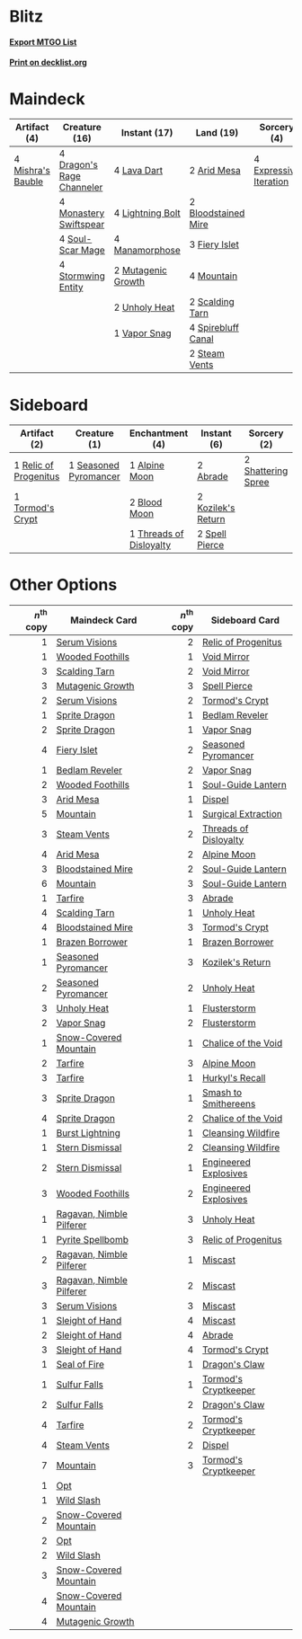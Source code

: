 # Blitz

#### [Export MTGO List](../collection/Blitz/Blitz.txt)
#### [Print on decklist.org](http://decklist.org/?deckmain=2%09Arid%20Mesa%0A2%09Bloodstained%20Mire%0A4%09Dragon's%20Rage%20Channeler%0A4%09Expressive%20Iteration%0A3%09Fiery%20Islet%0A4%09Lava%20Dart%0A4%09Lightning%20Bolt%0A4%09Manamorphose%0A4%09Mishra's%20Bauble%0A4%09Monastery%20Swiftspear%0A4%09Mountain%0A2%09Mutagenic%20Growth%0A2%09Scalding%20Tarn%0A4%09Soul-Scar%20Mage%0A4%09Spirebluff%20Canal%0A2%09Steam%20Vents%0A4%09Stormwing%20Entity%0A2%09Unholy%20Heat%0A1%09Vapor%20Snag&deckside=2%09Abrade%0A1%09Alpine%20Moon%0A2%09Blood%20Moon%0A2%09Kozilek's%20Return%0A1%09Relic%20of%20Progenitus%0A1%09Seasoned%20Pyromancer%0A2%09Shattering%20Spree%0A2%09Spell%20Pierce%0A1%09Threads%20of%20Disloyalty%0A1%09Tormod's%20Crypt)
# Maindeck

|                                        Artifact (4)                                        |                                           Creature (16)                                            |                                        Instant (17)                                         |                                          Land (19)                                           |                                           Sorcery (4)                                           |
|--------------------------------------------------------------------------------------------|----------------------------------------------------------------------------------------------------|---------------------------------------------------------------------------------------------|----------------------------------------------------------------------------------------------|-------------------------------------------------------------------------------------------------|
|4 [Mishra's Bauble](http://gatherer.wizards.com/Pages/Card/Details.aspx?multiverseid=122122)|4 [Dragon's Rage Channeler](http://gatherer.wizards.com/Pages/Card/Details.aspx?multiverseid=522197)|4 [Lava Dart](http://gatherer.wizards.com/Pages/Card/Details.aspx?multiverseid=29766)        |2 [Arid Mesa](http://gatherer.wizards.com/Pages/Card/Details.aspx?multiverseid=405092)        |4 [Expressive Iteration](http://gatherer.wizards.com/Pages/Card/Details.aspx?multiverseid=513678)|
|                                                                                            |4 [Monastery Swiftspear](http://gatherer.wizards.com/Pages/Card/Details.aspx?multiverseid=438706)   |4 [Lightning Bolt](http://gatherer.wizards.com/Pages/Card/Details.aspx?multiverseid=806)     |2 [Bloodstained Mire](http://gatherer.wizards.com/Pages/Card/Details.aspx?multiverseid=405094)|                                                                                                 |
|                                                                                            |4 [Soul-Scar Mage](http://gatherer.wizards.com/Pages/Card/Details.aspx?multiverseid=426850)         |4 [Manamorphose](http://gatherer.wizards.com/Pages/Card/Details.aspx?multiverseid=370568)    |3 [Fiery Islet](http://gatherer.wizards.com/Pages/Card/Details.aspx?multiverseid=464187)      |                                                                                                 |
|                                                                                            |4 [Stormwing Entity](http://gatherer.wizards.com/Pages/Card/Details.aspx?multiverseid=488253)       |2 [Mutagenic Growth](http://gatherer.wizards.com/Pages/Card/Details.aspx?multiverseid=397717)|4 [Mountain](http://gatherer.wizards.com/Pages/Card/Details.aspx?multiverseid=439859)         |                                                                                                 |
|                                                                                            |                                                                                                    |2 [Unholy Heat](http://gatherer.wizards.com/Pages/Card/Details.aspx?multiverseid=522221)     |2 [Scalding Tarn](http://gatherer.wizards.com/Pages/Card/Details.aspx?multiverseid=405107)    |                                                                                                 |
|                                                                                            |                                                                                                    |1 [Vapor Snag](http://gatherer.wizards.com/Pages/Card/Details.aspx?multiverseid=249373)      |4 [Spirebluff Canal](http://gatherer.wizards.com/Pages/Card/Details.aspx?multiverseid=417822) |                                                                                                 |
|                                                                                            |                                                                                                    |                                                                                             |2 [Steam Vents](http://gatherer.wizards.com/Pages/Card/Details.aspx?multiverseid=405109)      |                                                                                                 |


# Sideboard

|                                          Artifact (2)                                          |                                          Creature (1)                                          |                                         Enchantment (4)                                         |                                         Instant (6)                                         |                                         Sorcery (2)                                         |
|------------------------------------------------------------------------------------------------|------------------------------------------------------------------------------------------------|-------------------------------------------------------------------------------------------------|---------------------------------------------------------------------------------------------|---------------------------------------------------------------------------------------------|
|1 [Relic of Progenitus](http://gatherer.wizards.com/Pages/Card/Details.aspx?multiverseid=174824)|1 [Seasoned Pyromancer](http://gatherer.wizards.com/Pages/Card/Details.aspx?multiverseid=464094)|1 [Alpine Moon](http://gatherer.wizards.com/Pages/Card/Details.aspx?multiverseid=447264)         |2 [Abrade](http://gatherer.wizards.com/Pages/Card/Details.aspx?multiverseid=430772)          |2 [Shattering Spree](http://gatherer.wizards.com/Pages/Card/Details.aspx?multiverseid=456224)|
|1 [Tormod's Crypt](http://gatherer.wizards.com/Pages/Card/Details.aspx?multiverseid=389723)     |                                                                                                |2 [Blood Moon](http://gatherer.wizards.com/Pages/Card/Details.aspx?multiverseid=45386)           |2 [Kozilek's Return](http://gatherer.wizards.com/Pages/Card/Details.aspx?multiverseid=407608)|                                                                                             |
|                                                                                                |                                                                                                |1 [Threads of Disloyalty](http://gatherer.wizards.com/Pages/Card/Details.aspx?multiverseid=74652)|2 [Spell Pierce](http://gatherer.wizards.com/Pages/Card/Details.aspx?multiverseid=425876)    |                                                                                             |


# Other Options

|*n*<sup>th</sup> copy|                                           Maindeck Card                                           |*n*<sup>th</sup> copy|                                        Sideboard Card                                         |
|--------------------:|---------------------------------------------------------------------------------------------------|--------------------:|-----------------------------------------------------------------------------------------------|
|                    1|[Serum Visions](http://gatherer.wizards.com/Pages/Card/Details.aspx?multiverseid=50145)            |                    2|[Relic of Progenitus](http://gatherer.wizards.com/Pages/Card/Details.aspx?multiverseid=174824) |
|                    1|[Wooded Foothills](http://gatherer.wizards.com/Pages/Card/Details.aspx?multiverseid=405116)        |                    1|[Void Mirror](http://gatherer.wizards.com/Pages/Card/Details.aspx?multiverseid=522318)         |
|                    3|[Scalding Tarn](http://gatherer.wizards.com/Pages/Card/Details.aspx?multiverseid=405107)           |                    2|[Void Mirror](http://gatherer.wizards.com/Pages/Card/Details.aspx?multiverseid=522318)         |
|                    3|[Mutagenic Growth](http://gatherer.wizards.com/Pages/Card/Details.aspx?multiverseid=397717)        |                    3|[Spell Pierce](http://gatherer.wizards.com/Pages/Card/Details.aspx?multiverseid=425876)        |
|                    2|[Serum Visions](http://gatherer.wizards.com/Pages/Card/Details.aspx?multiverseid=50145)            |                    2|[Tormod's Crypt](http://gatherer.wizards.com/Pages/Card/Details.aspx?multiverseid=389723)      |
|                    1|[Sprite Dragon](http://gatherer.wizards.com/Pages/Card/Details.aspx?multiverseid=479731)           |                    1|[Bedlam Reveler](http://gatherer.wizards.com/Pages/Card/Details.aspx?multiverseid=414415)      |
|                    2|[Sprite Dragon](http://gatherer.wizards.com/Pages/Card/Details.aspx?multiverseid=479731)           |                    1|[Vapor Snag](http://gatherer.wizards.com/Pages/Card/Details.aspx?multiverseid=249373)          |
|                    4|[Fiery Islet](http://gatherer.wizards.com/Pages/Card/Details.aspx?multiverseid=464187)             |                    2|[Seasoned Pyromancer](http://gatherer.wizards.com/Pages/Card/Details.aspx?multiverseid=464094) |
|                    1|[Bedlam Reveler](http://gatherer.wizards.com/Pages/Card/Details.aspx?multiverseid=414415)          |                    2|[Vapor Snag](http://gatherer.wizards.com/Pages/Card/Details.aspx?multiverseid=249373)          |
|                    2|[Wooded Foothills](http://gatherer.wizards.com/Pages/Card/Details.aspx?multiverseid=405116)        |                    1|[Soul-Guide Lantern](http://gatherer.wizards.com/Pages/Card/Details.aspx?multiverseid=476488)  |
|                    3|[Arid Mesa](http://gatherer.wizards.com/Pages/Card/Details.aspx?multiverseid=405092)               |                    1|[Dispel](http://gatherer.wizards.com/Pages/Card/Details.aspx?multiverseid=401858)              |
|                    5|[Mountain](http://gatherer.wizards.com/Pages/Card/Details.aspx?multiverseid=439859)                |                    1|[Surgical Extraction](http://gatherer.wizards.com/Pages/Card/Details.aspx?multiverseid=397706) |
|                    3|[Steam Vents](http://gatherer.wizards.com/Pages/Card/Details.aspx?multiverseid=405109)             |                    2|[Threads of Disloyalty](http://gatherer.wizards.com/Pages/Card/Details.aspx?multiverseid=74652)|
|                    4|[Arid Mesa](http://gatherer.wizards.com/Pages/Card/Details.aspx?multiverseid=405092)               |                    2|[Alpine Moon](http://gatherer.wizards.com/Pages/Card/Details.aspx?multiverseid=447264)         |
|                    3|[Bloodstained Mire](http://gatherer.wizards.com/Pages/Card/Details.aspx?multiverseid=405094)       |                    2|[Soul-Guide Lantern](http://gatherer.wizards.com/Pages/Card/Details.aspx?multiverseid=476488)  |
|                    6|[Mountain](http://gatherer.wizards.com/Pages/Card/Details.aspx?multiverseid=439859)                |                    3|[Soul-Guide Lantern](http://gatherer.wizards.com/Pages/Card/Details.aspx?multiverseid=476488)  |
|                    1|[Tarfire](http://gatherer.wizards.com/Pages/Card/Details.aspx?multiverseid=157921)                 |                    3|[Abrade](http://gatherer.wizards.com/Pages/Card/Details.aspx?multiverseid=430772)              |
|                    4|[Scalding Tarn](http://gatherer.wizards.com/Pages/Card/Details.aspx?multiverseid=405107)           |                    1|[Unholy Heat](http://gatherer.wizards.com/Pages/Card/Details.aspx?multiverseid=522221)         |
|                    4|[Bloodstained Mire](http://gatherer.wizards.com/Pages/Card/Details.aspx?multiverseid=405094)       |                    3|[Tormod's Crypt](http://gatherer.wizards.com/Pages/Card/Details.aspx?multiverseid=389723)      |
|                    1|[Brazen Borrower](http://gatherer.wizards.com/Pages/Card/Details.aspx?multiverseid=473001)         |                    1|[Brazen Borrower](http://gatherer.wizards.com/Pages/Card/Details.aspx?multiverseid=473001)     |
|                    1|[Seasoned Pyromancer](http://gatherer.wizards.com/Pages/Card/Details.aspx?multiverseid=464094)     |                    3|[Kozilek's Return](http://gatherer.wizards.com/Pages/Card/Details.aspx?multiverseid=407608)    |
|                    2|[Seasoned Pyromancer](http://gatherer.wizards.com/Pages/Card/Details.aspx?multiverseid=464094)     |                    2|[Unholy Heat](http://gatherer.wizards.com/Pages/Card/Details.aspx?multiverseid=522221)         |
|                    3|[Unholy Heat](http://gatherer.wizards.com/Pages/Card/Details.aspx?multiverseid=522221)             |                    1|[Flusterstorm](http://gatherer.wizards.com/Pages/Card/Details.aspx?multiverseid=228255)        |
|                    2|[Vapor Snag](http://gatherer.wizards.com/Pages/Card/Details.aspx?multiverseid=249373)              |                    2|[Flusterstorm](http://gatherer.wizards.com/Pages/Card/Details.aspx?multiverseid=228255)        |
|                    1|[Snow-Covered Mountain](http://gatherer.wizards.com/Pages/Card/Details.aspx?multiverseid=121233)   |                    1|[Chalice of the Void](http://gatherer.wizards.com/Pages/Card/Details.aspx?multiverseid=442211) |
|                    2|[Tarfire](http://gatherer.wizards.com/Pages/Card/Details.aspx?multiverseid=157921)                 |                    3|[Alpine Moon](http://gatherer.wizards.com/Pages/Card/Details.aspx?multiverseid=447264)         |
|                    3|[Tarfire](http://gatherer.wizards.com/Pages/Card/Details.aspx?multiverseid=157921)                 |                    1|[Hurkyl's Recall](http://gatherer.wizards.com/Pages/Card/Details.aspx?multiverseid=135260)     |
|                    3|[Sprite Dragon](http://gatherer.wizards.com/Pages/Card/Details.aspx?multiverseid=479731)           |                    1|[Smash to Smithereens](http://gatherer.wizards.com/Pages/Card/Details.aspx?multiverseid=397795)|
|                    4|[Sprite Dragon](http://gatherer.wizards.com/Pages/Card/Details.aspx?multiverseid=479731)           |                    2|[Chalice of the Void](http://gatherer.wizards.com/Pages/Card/Details.aspx?multiverseid=442211) |
|                    1|[Burst Lightning](http://gatherer.wizards.com/Pages/Card/Details.aspx?multiverseid=397662)         |                    1|[Cleansing Wildfire](http://gatherer.wizards.com/Pages/Card/Details.aspx?multiverseid=491777)  |
|                    1|[Stern Dismissal](http://gatherer.wizards.com/Pages/Card/Details.aspx?multiverseid=476319)         |                    2|[Cleansing Wildfire](http://gatherer.wizards.com/Pages/Card/Details.aspx?multiverseid=491777)  |
|                    2|[Stern Dismissal](http://gatherer.wizards.com/Pages/Card/Details.aspx?multiverseid=476319)         |                    1|[Engineered Explosives](http://gatherer.wizards.com/Pages/Card/Details.aspx?multiverseid=50139)|
|                    3|[Wooded Foothills](http://gatherer.wizards.com/Pages/Card/Details.aspx?multiverseid=405116)        |                    2|[Engineered Explosives](http://gatherer.wizards.com/Pages/Card/Details.aspx?multiverseid=50139)|
|                    1|[Ragavan, Nimble Pilferer](http://gatherer.wizards.com/Pages/Card/Details.aspx?multiverseid=522214)|                    3|[Unholy Heat](http://gatherer.wizards.com/Pages/Card/Details.aspx?multiverseid=522221)         |
|                    1|[Pyrite Spellbomb](http://gatherer.wizards.com/Pages/Card/Details.aspx?multiverseid=442796)        |                    3|[Relic of Progenitus](http://gatherer.wizards.com/Pages/Card/Details.aspx?multiverseid=174824) |
|                    2|[Ragavan, Nimble Pilferer](http://gatherer.wizards.com/Pages/Card/Details.aspx?multiverseid=522214)|                    1|[Miscast](http://gatherer.wizards.com/Pages/Card/Details.aspx?multiverseid=485380)             |
|                    3|[Ragavan, Nimble Pilferer](http://gatherer.wizards.com/Pages/Card/Details.aspx?multiverseid=522214)|                    2|[Miscast](http://gatherer.wizards.com/Pages/Card/Details.aspx?multiverseid=485380)             |
|                    3|[Serum Visions](http://gatherer.wizards.com/Pages/Card/Details.aspx?multiverseid=50145)            |                    3|[Miscast](http://gatherer.wizards.com/Pages/Card/Details.aspx?multiverseid=485380)             |
|                    1|[Sleight of Hand](http://gatherer.wizards.com/Pages/Card/Details.aspx?multiverseid=25557)          |                    4|[Miscast](http://gatherer.wizards.com/Pages/Card/Details.aspx?multiverseid=485380)             |
|                    2|[Sleight of Hand](http://gatherer.wizards.com/Pages/Card/Details.aspx?multiverseid=25557)          |                    4|[Abrade](http://gatherer.wizards.com/Pages/Card/Details.aspx?multiverseid=430772)              |
|                    3|[Sleight of Hand](http://gatherer.wizards.com/Pages/Card/Details.aspx?multiverseid=25557)          |                    4|[Tormod's Crypt](http://gatherer.wizards.com/Pages/Card/Details.aspx?multiverseid=389723)      |
|                    1|[Seal of Fire](http://gatherer.wizards.com/Pages/Card/Details.aspx?multiverseid=185817)            |                    1|[Dragon's Claw](http://gatherer.wizards.com/Pages/Card/Details.aspx?multiverseid=129527)       |
|                    1|[Sulfur Falls](http://gatherer.wizards.com/Pages/Card/Details.aspx?multiverseid=443135)            |                    1|[Tormod's Cryptkeeper](http://gatherer.wizards.com/Pages/Card/Details.aspx?multiverseid=522315)|
|                    2|[Sulfur Falls](http://gatherer.wizards.com/Pages/Card/Details.aspx?multiverseid=443135)            |                    2|[Dragon's Claw](http://gatherer.wizards.com/Pages/Card/Details.aspx?multiverseid=129527)       |
|                    4|[Tarfire](http://gatherer.wizards.com/Pages/Card/Details.aspx?multiverseid=157921)                 |                    2|[Tormod's Cryptkeeper](http://gatherer.wizards.com/Pages/Card/Details.aspx?multiverseid=522315)|
|                    4|[Steam Vents](http://gatherer.wizards.com/Pages/Card/Details.aspx?multiverseid=405109)             |                    2|[Dispel](http://gatherer.wizards.com/Pages/Card/Details.aspx?multiverseid=401858)              |
|                    7|[Mountain](http://gatherer.wizards.com/Pages/Card/Details.aspx?multiverseid=439859)                |                    3|[Tormod's Cryptkeeper](http://gatherer.wizards.com/Pages/Card/Details.aspx?multiverseid=522315)|
|                    1|[Opt](http://gatherer.wizards.com/Pages/Card/Details.aspx?multiverseid=442948)                     |                     |                                                                                               |
|                    1|[Wild Slash](http://gatherer.wizards.com/Pages/Card/Details.aspx?multiverseid=391959)              |                     |                                                                                               |
|                    2|[Snow-Covered Mountain](http://gatherer.wizards.com/Pages/Card/Details.aspx?multiverseid=121233)   |                     |                                                                                               |
|                    2|[Opt](http://gatherer.wizards.com/Pages/Card/Details.aspx?multiverseid=442948)                     |                     |                                                                                               |
|                    2|[Wild Slash](http://gatherer.wizards.com/Pages/Card/Details.aspx?multiverseid=391959)              |                     |                                                                                               |
|                    3|[Snow-Covered Mountain](http://gatherer.wizards.com/Pages/Card/Details.aspx?multiverseid=121233)   |                     |                                                                                               |
|                    4|[Snow-Covered Mountain](http://gatherer.wizards.com/Pages/Card/Details.aspx?multiverseid=121233)   |                     |                                                                                               |
|                    4|[Mutagenic Growth](http://gatherer.wizards.com/Pages/Card/Details.aspx?multiverseid=397717)        |                     |                                                                                               |

